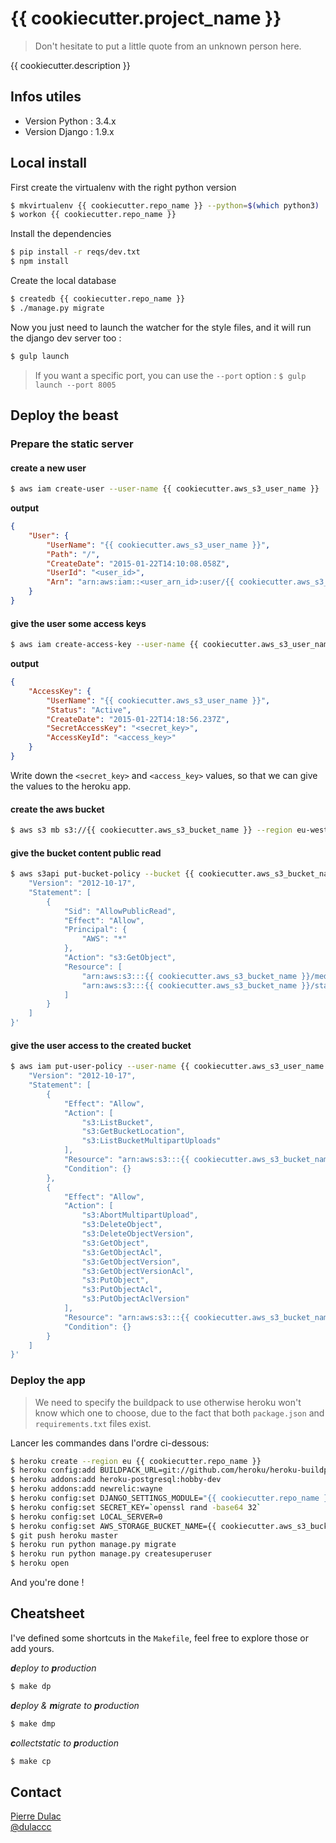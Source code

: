 # {{ cookiecutter.project_name }}

> Don't hesitate to put a little quote from an unknown person here.

{{ cookiecutter.description }}


## Infos utiles

- Version Python : 3.4.x
- Version Django : 1.9.x


## Local install

First create the virtualenv with the right python version

```sh
$ mkvirtualenv {{ cookiecutter.repo_name }} --python=$(which python3)
$ workon {{ cookiecutter.repo_name }}
```

Install the dependencies

```sh
$ pip install -r reqs/dev.txt
$ npm install
```

Create the local database

```sh
$ createdb {{ cookiecutter.repo_name }}
$ ./manage.py migrate
```

Now you just need to launch the watcher for the style files, and it will run the django dev server too :

```sh
$ gulp launch
```

> If you want a specific port, you can use the `--port` option : `$ gulp launch --port 8005`


## Deploy the beast

### Prepare the static server

#### create a new user

```sh
$ aws iam create-user --user-name {{ cookiecutter.aws_s3_user_name }}
```

**output**
```json
{
    "User": {
        "UserName": "{{ cookiecutter.aws_s3_user_name }}", 
        "Path": "/", 
        "CreateDate": "2015-01-22T14:10:08.058Z", 
        "UserId": "<user_id>", 
        "Arn": "arn:aws:iam::<user_arn_id>:user/{{ cookiecutter.aws_s3_user_name }}"
    }
}
```

#### give the user some access keys

```sh
$ aws iam create-access-key --user-name {{ cookiecutter.aws_s3_user_name }}
```

**output**
```json
{
    "AccessKey": {
        "UserName": "{{ cookiecutter.aws_s3_user_name }}", 
        "Status": "Active", 
        "CreateDate": "2015-01-22T14:18:56.237Z", 
        "SecretAccessKey": "<secret_key>", 
        "AccessKeyId": "<access_key>"
    }
}
```

Write down the `<secret_key>` and `<access_key>` values, so that we can give the values to the heroku app.

#### create the aws bucket

```sh
$ aws s3 mb s3://{{ cookiecutter.aws_s3_bucket_name }} --region eu-west-1
```

#### give the bucket content public read

```sh
$ aws s3api put-bucket-policy --bucket {{ cookiecutter.aws_s3_bucket_name }} --policy '{
    "Version": "2012-10-17",
    "Statement": [
        {
            "Sid": "AllowPublicRead",
            "Effect": "Allow",
            "Principal": {
                "AWS": "*"
            },
            "Action": "s3:GetObject",
            "Resource": [
                "arn:aws:s3:::{{ cookiecutter.aws_s3_bucket_name }}/media/*",
                "arn:aws:s3:::{{ cookiecutter.aws_s3_bucket_name }}/static/*"
            ]
        }
    ]
}'
```

#### give the user access to the created bucket

```sh
$ aws iam put-user-policy --user-name {{ cookiecutter.aws_s3_user_name }} --policy-name AmazonS3FullAccess-{{ cookiecutter.aws_s3_user_name }} --policy-document '{
    "Version": "2012-10-17",
    "Statement": [
        {
            "Effect": "Allow",
            "Action": [
                "s3:ListBucket",
                "s3:GetBucketLocation",
                "s3:ListBucketMultipartUploads"
            ],
            "Resource": "arn:aws:s3:::{{ cookiecutter.aws_s3_bucket_name }}",
            "Condition": {}
        },
        {
            "Effect": "Allow",
            "Action": [
                "s3:AbortMultipartUpload",
                "s3:DeleteObject",
                "s3:DeleteObjectVersion",
                "s3:GetObject",
                "s3:GetObjectAcl",
                "s3:GetObjectVersion",
                "s3:GetObjectVersionAcl",
                "s3:PutObject",
                "s3:PutObjectAcl",
                "s3:PutObjectAclVersion"
            ],
            "Resource": "arn:aws:s3:::{{ cookiecutter.aws_s3_bucket_name }}/*",
            "Condition": {}
        }
    ]
}'
```


### Deploy the app

> We need to specify the buildpack to use otherwise heroku won't know which one to choose, due to the fact that both `package.json` and `requirements.txt` files exist.

Lancer les commandes dans l'ordre ci-dessous:

```sh
$ heroku create --region eu {{ cookiecutter.repo_name }}
$ heroku config:add BUILDPACK_URL=git://github.com/heroku/heroku-buildpack-python.git
$ heroku addons:add heroku-postgresql:hobby-dev
$ heroku addons:add newrelic:wayne
$ heroku config:set DJANGO_SETTINGS_MODULE="{{ cookiecutter.repo_name }}.settings.prod"
$ heroku config:set SECRET_KEY=`openssl rand -base64 32`
$ heroku config:set LOCAL_SERVER=0
$ heroku config:set AWS_STORAGE_BUCKET_NAME={{ cookiecutter.aws_s3_bucket_name }} AWS_S3_ACCESS_KEY_ID="<access_key>" AWS_S3_SECRET_ACCESS_KEY="<secret_key>"
$ git push heroku master
$ heroku run python manage.py migrate
$ heroku run python manage.py createsuperuser
$ heroku open
```

And you're done !


## Cheatsheet

I've defined some shortcuts in the `Makefile`, feel free to explore those or add yours.

_**d**eploy to **p**roduction_
```sh
$ make dp
```

_**d**eploy & **m**igrate to **p**roduction_
```sh
$ make dmp
```

_**c**ollectstatic to **p**roduction_
```sh
$ make cp
```


## Contact

[Pierre Dulac](http://github.com/dulaccc)  
[@dulaccc](https://twitter.com/dulaccc)
